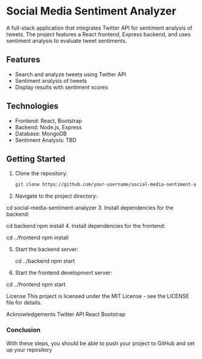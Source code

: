 # Social Media Sentiment Analyzer

A full-stack application that integrates Twitter API for sentiment analysis of tweets. The project features a React frontend, Express backend, and uses sentiment analysis to evaluate tweet sentiments.

## Features

- Search and analyze tweets using Twitter API
- Sentiment analysis of tweets
- Display results with sentiment scores

## Technologies

- Frontend: React, Bootstrap
- Backend: Node.js, Express
- Database: MongoDB 
- Sentiment Analysis: TBD

## Getting Started

1. Clone the repository:
   ```bash
   git clone https://github.com/your-username/social-media-sentiment-analyzer.git
2. Navigate to the project directory:
   
cd social-media-sentiment-analyzer
3. Install dependencies for the backend:

   cd backend
   npm install
4. Install dependencies for the frontend:

   cd ../frontend
   npm install

5. Start the backend server:

   cd ../backend
   npm start

6. Start the frontend development server:

cd ../frontend
npm start


License
This project is licensed under the MIT License - see the LICENSE file for details.

Acknowledgements
Twitter API
React
Bootstrap


### Conclusion

With these steps, you should be able to push your project to GitHub and set up your repository 
